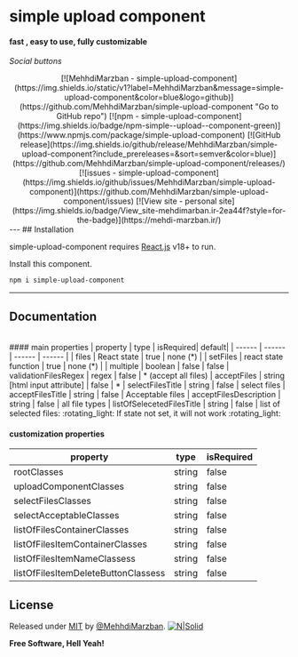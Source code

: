 # simple upload component
#### fast , easy to use, fully customizable
_Social buttons_
<div align="center">
[![MehhdiMarzban - simple-upload-component](https://img.shields.io/static/v1?label=MehhdiMarzban&message=simple-upload-component&color=blue&logo=github)](https://github.com/MehhdiMarzban/simple-upload-component "Go to GitHub repo")
[![npm - simple-upload-component](https://img.shields.io/badge/npm-simple--upload--component-green)](https://www.npmjs.com/package/simple-upload-component)
[![GitHub release](https://img.shields.io/github/release/MehhdiMarzban/simple-upload-component?include_prereleases=&sort=semver&color=blue)](https://github.com/MehhdiMarzban/simple-upload-component/releases/)
[![issues - simple-upload-component](https://img.shields.io/github/issues/MehhdiMarzban/simple-upload-component)](https://github.com/MehhdiMarzban/simple-upload-component/issues)
[![View site - personal site](https://img.shields.io/badge/View_site-mehdimarban.ir-2ea44f?style=for-the-badge)](https://mehdi-marzban.ir/)
</div>
---
## Installation

simple-upload-component requires [React.js](https://reactjs.org/) v18+ to run.

Install this component.

```sh
npm i simple-upload-component
```
---
## Documentation
<br >
#### main properties
| property | type | isRequired| default|
| ------ | ------ | ------ | ------ |
| files | React state | true | none (*) |
| setFiles | react state function | true | none (*) |
| multiple | boolean | false | false
| validationFilesRegex | regex | false | * (accept all files)
| acceptFiles | string [html input attribute] | false | *
| selectFilesTitle | string | false | select files
| acceptFilesTitle | string | false | Acceptable files
| acceptFilesDescription | string | false | all file types
| listOfSelecetedFilesTitle | string | false | list of selected files:
:rotating_light: If state not set, it will not work :rotating_light:

#### customization properties
| property | type | isRequired |
| ------ | ------ | ------ | 
| rootClasses | string | false | 
| uploadComponentClasses | string | false | 
| selectFilesClasses | string | false | 
| selectAcceptableClasses | string | false |
| listOfFilesContainerClasses | string | false | 
| listOfFilesItemContainerClasses | string | false | 
| listOfFilesItemNameClassess | string | false | 
| listOfFilesItemDeleteButtonClassess | string | false |
## License

Released under [MIT](/LICENSE) by [@MehhdiMarzban](https://github.com/MehhdiMarzban).
[![N|Solid](https://cldup.com/dTxpPi9lDf.thumb.png)](https://nodesource.com/products/nsolid)

**Free Software, Hell Yeah!**
